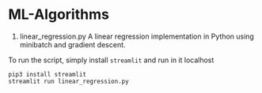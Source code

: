 # ML-Algorithms

1. linear_regression.py
A linear regression implementation in Python using minibatch and gradient descent.

To run the script, simply install `streamlit` and run in it localhost
```
pip3 install streamlit
streamlit run linear_regression.py
```
